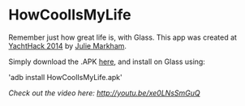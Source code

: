 HowCoolIsMyLife
===============

Remember just how great life is, with Glass.  This app was created at [YachtHack 2014](http://www.yachthack.com) by [Julie Markham](http://www.juliemarkham.com).

Simply download the .APK [here](https://github.com/samheather/HowCoolIsMyLife/releases), and install on Glass using:

'adb install HowCoolIsMyLife.apk'

*Check out the video here: http://youtu.be/xe0LNsSmGuQ*
